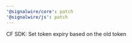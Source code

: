 ```yaml
---
'@signalwire/core': patch
'@signalwire/js': patch
---
```


CF SDK: Set token expiry based on the old token

